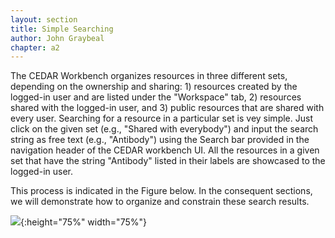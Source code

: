 ```yaml
---
layout: section
title: Simple Searching
author: John Graybeal
chapter: a2
---
```


The CEDAR Workbench organizes resources in three different sets, depending on the ownership and sharing: 1) resources created by the logged-in user and are listed under the "Workspace" tab, 2) resources shared with the logged-in user, and 3) public resources that are shared with every user. Searching for a resource in a particular set is vey simple. Just click on the given set (e.g., "Shared with everybody") and input the search string as free text (e.g., "Antibody") using the Search bar provided in the navigation header of the CEDAR workbench UI. All the resources in a given set that have the string "Antibody" listed in their labels are showcased to the logged-in user. 

This process is indicated in the Figure below. In the consequent sections, we will demonstrate how to organize and constrain these search results.



![](https://github.com/metadatacenter/cedar-manual/raw/master/docs/assets/imgs/search.png){:height="75%" width="75%"}
